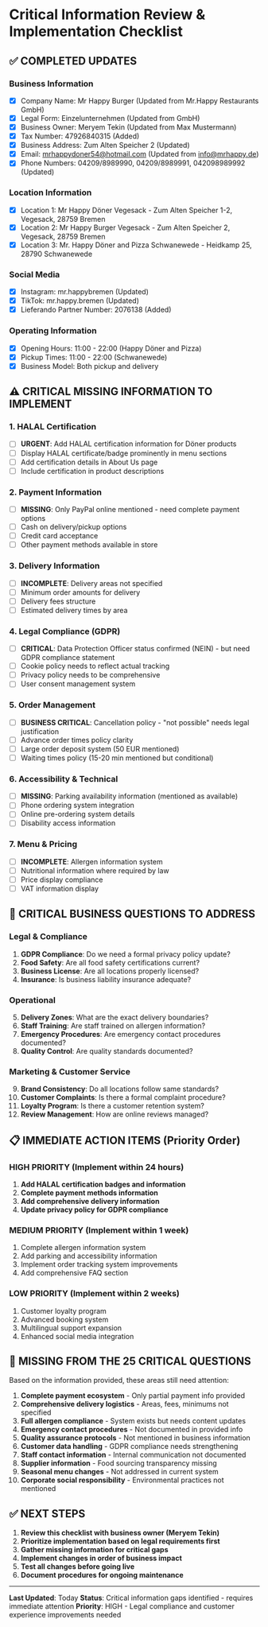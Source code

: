 # Critical Information Review & Implementation Checklist

## ✅ COMPLETED UPDATES

### Business Information
- [x] Company Name: Mr Happy Burger (Updated from Mr.Happy Restaurants GmbH)
- [x] Legal Form: Einzelunternehmen (Updated from GmbH)
- [x] Business Owner: Meryem Tekin (Updated from Max Mustermann)
- [x] Tax Number: 47926840315 (Added)
- [x] Business Address: Zum Alten Speicher 2 (Updated)
- [x] Email: mrhappydoner54@hotmail.com (Updated from info@mrhappy.de)
- [x] Phone Numbers: 04209/8989990, 04209/8989991, 042098989992 (Updated)

### Location Information
- [x] Location 1: Mr Happy Döner Vegesack - Zum Alten Speicher 1-2, Vegesack, 28759 Bremen
- [x] Location 2: Mr Happy Burger Vegesack - Zum Alten Speicher 2, Vegesack, 28759 Bremen  
- [x] Location 3: Mr. Happy Döner and Pizza Schwanewede - Heidkamp 25, 28790 Schwanewede

### Social Media
- [x] Instagram: mr.happybremen (Updated)
- [x] TikTok: mr.happy.bremen (Updated)
- [x] Lieferando Partner Number: 2076138 (Added)

### Operating Information
- [x] Opening Hours: 11:00 - 22:00 (Happy Döner and Pizza)
- [x] Pickup Times: 11:00 - 22:00 (Schwanewede)
- [x] Business Model: Both pickup and delivery

## ⚠️ CRITICAL MISSING INFORMATION TO IMPLEMENT

### 1. HALAL Certification
- [ ] **URGENT**: Add HALAL certification information for Döner products
- [ ] Display HALAL certificate/badge prominently in menu sections
- [ ] Add certification details in About Us page
- [ ] Include certification in product descriptions

### 2. Payment Information
- [ ] **MISSING**: Only PayPal online mentioned - need complete payment options
- [ ] Cash on delivery/pickup options
- [ ] Credit card acceptance
- [ ] Other payment methods available in store

### 3. Delivery Information
- [ ] **INCOMPLETE**: Delivery areas not specified
- [ ] Minimum order amounts for delivery
- [ ] Delivery fees structure
- [ ] Estimated delivery times by area

### 4. Legal Compliance (GDPR)
- [ ] **CRITICAL**: Data Protection Officer status confirmed (NEIN) - but need GDPR compliance statement
- [ ] Cookie policy needs to reflect actual tracking
- [ ] Privacy policy needs to be comprehensive
- [ ] User consent management system

### 5. Order Management
- [ ] **BUSINESS CRITICAL**: Cancellation policy - "not possible" needs legal justification
- [ ] Advance order times policy clarity
- [ ] Large order deposit system (50 EUR mentioned)
- [ ] Waiting times policy (15-20 min mentioned but conditional)

### 6. Accessibility & Technical
- [ ] **MISSING**: Parking availability information (mentioned as available)
- [ ] Phone ordering system integration
- [ ] Online pre-ordering system details
- [ ] Disability access information

### 7. Menu & Pricing
- [ ] **INCOMPLETE**: Allergen information system
- [ ] Nutritional information where required by law
- [ ] Price display compliance
- [ ] VAT information display

## 🚨 CRITICAL BUSINESS QUESTIONS TO ADDRESS

### Legal & Compliance
1. **GDPR Compliance**: Do we need a formal privacy policy update?
2. **Food Safety**: Are all food safety certifications current?
3. **Business License**: Are all locations properly licensed?
4. **Insurance**: Is business liability insurance adequate?

### Operational
5. **Delivery Zones**: What are the exact delivery boundaries?
6. **Staff Training**: Are staff trained on allergen information?
7. **Emergency Procedures**: Are emergency contact procedures documented?
8. **Quality Control**: Are quality standards documented?

### Marketing & Customer Service
9. **Brand Consistency**: Do all locations follow same standards?
10. **Customer Complaints**: Is there a formal complaint procedure?
11. **Loyalty Program**: Is there a customer retention system?
12. **Review Management**: How are online reviews managed?

## 📋 IMMEDIATE ACTION ITEMS (Priority Order)

### HIGH PRIORITY (Implement within 24 hours)
1. **Add HALAL certification badges and information**
2. **Complete payment methods information**
3. **Add comprehensive delivery information**
4. **Update privacy policy for GDPR compliance**

### MEDIUM PRIORITY (Implement within 1 week)
1. Complete allergen information system
2. Add parking and accessibility information
3. Implement order tracking system improvements
4. Add comprehensive FAQ section

### LOW PRIORITY (Implement within 2 weeks)
1. Customer loyalty program
2. Advanced booking system
3. Multilingual support expansion
4. Enhanced social media integration

## 🎯 MISSING FROM THE 25 CRITICAL QUESTIONS

Based on the information provided, these areas still need attention:

1. **Complete payment ecosystem** - Only partial payment info provided
2. **Comprehensive delivery logistics** - Areas, fees, minimums not specified
3. **Full allergen compliance** - System exists but needs content updates
4. **Emergency contact procedures** - Not documented in provided info
5. **Quality assurance protocols** - Not mentioned in business information
6. **Customer data handling** - GDPR compliance needs strengthening
7. **Staff contact information** - Internal communication not documented
8. **Supplier information** - Food sourcing transparency missing
9. **Seasonal menu changes** - Not addressed in current system
10. **Corporate social responsibility** - Environmental practices not mentioned

## ✅ NEXT STEPS

1. **Review this checklist with business owner (Meryem Tekin)**
2. **Prioritize implementation based on legal requirements first**
3. **Gather missing information for critical gaps**
4. **Implement changes in order of business impact**
5. **Test all changes before going live**
6. **Document procedures for ongoing maintenance**

---

**Last Updated**: Today
**Status**: Critical information gaps identified - requires immediate attention
**Priority**: HIGH - Legal compliance and customer experience improvements needed